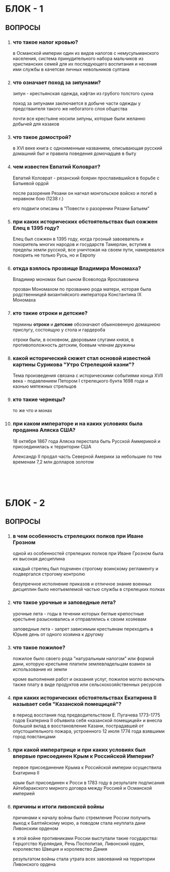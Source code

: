 # БЛОК - 1 

## ВОПРОСЫ 

1. ### что такое налог кровью?

    в Османской империи один из видов налогов с немусульманского населения, система принудительного набора мальчиков из христианских семей для их последующего воспитания и несения ими службы в качетсве личных невольников султана

2. ### что означает поход за зипунами?

    зипун - крестьянская одежда, кафтан из грубого толстого сукна

    поход за зипунами заключается в добыче части одежды у предстваителя такого же небогатого слоя общества

    почти все крестьяне носили зипуны, которые были желанно добычей для казаков

3. ### что такое домострой?

    в XVI веке книга с одноименным названием, описывающая русский домашний быт и правила поведения домочадцев в быту

4. ### чем известен Евпатий Коловрат?

    Евпатий Коловрат - рязанский боярин прославившийся в борьбе с Батыевой ордой

    после разорения Рязани он нагнал монгольское войско и погиб в неравном бою (1238 г.)

    его подвиги описаны в "Повести о разорении Рязани Батыем"

5. ### при каких исторических обстоятельствах был сожжен Елец в 1395 году?

    Елец был сожжен в 1395 году, когда грозный завоеватель и покоритель многих народов и государств Тамерлан, вступив в пределы земли русской, все уничтожая на своем пути, намеревался покорить не только Русь, но и Европу

6. ### откда взялось прозвище Владимира Мономаха?

    Владимир мономах был сыном Всеволода Ярославовича

    прозван Мономахом по прозванию рода матери, которая была родственницей византийского императора Константина IX Мономаха

7. ### кто такие отроки и детские?

    термины **отроки** и **детские** обозначают обыкновенную домашнюю прислугу, состоящую у стола и гардероба

    отроки были, в основном, дворовыми слугами князя, в противоположность детским, боевым членам дружины

8. ### какой исторический сюжет стал основой известной картины Сурикова "Утро Стрелецкой казни"?

    Тема произведения связана с историческими событиями конца XVII века - подавлением Петором I стрелецкого бунта 1698 года и казнью мятежных стрельцов

9. ### кто такие чернецы?

    то же что и монах

10. ### при каком императоре и на каких условиях была проданна Аляска США?

    18 октября 1867 года Аляска перестала быть Русской Аммерикой и присоединилась к территории США

    Александр II продал часть Северной Америки за небольшие по тем временам 7,2 млн долларов золотом

<br><br><br>

# БЛОК - 2 

## ВОПРОСЫ 

1. ### в чем особенность стрелецких полков при Иване Грозном

    одной из особенностей стрелецких полков при Иване Грозном была их высокая дисциплина
    
    каждый стрелец был подчинен строгому воинскому регламенту и подвергался строгому контролю
    
    безупречное исполнение приказов и отличное знание военных дисциплин было неотъемлемой частью службы в стрелецких полках

2. ### что такое урочные и заповедные лета?

    урочные лета - годы в течении которых беглые крепостные крестьяне разыскивались и отправлялись к своим хозяевам

    заповедные лета - запрет зависимым крестьянам переходить в Юрьев день от одного хозяина к другому

3. ### что такое пожилое?

    пожилое было своего рода "натуральным налогом" или формой дани, которую крестьяне платили землевладельцам взамен за использование их земли

    кроме выполнения работ и оказания услуг, пожилое могло включать также плату в виде продуктов или сельскохозяйственных ресурсов

4. ### при каких исторических обстоятельствах Екатирина II называет себя "Казанской помещицей"?

    в период восстания под предводительством Е. Пугачева 1773-1775 годов Екатерина II объявила себя «казанской помещицей» и внесла большой вклад в восстановление Казани, пострадавшей от опустошительного пожара, устроенного 12 июля 1774 года взявшими город повстанцами

5. ### при какой императрице и при каких условиях был впервые присоединен Крым к Российской Империи?

    первое присоединение Крыма к Российской империи осуществила Екатирина II 

    крым был присоединен к Росси в 1783 году в результате подписания Айтебаракского мирного договра между Россией и Османской империей

6. ### причины и итоги ливонской войны

    причинами к началу войны было стремление России получить выход к Балтийскому морю, а поводом стала неуплата дани Ливонским орденом
    
    в этой войне противниками России выступали такие государства: Герцогство Курляндия, Речь Посполитая, Ливонский орден, королевство Швеция и королевство Дания
    
    результатом войны стала утрата всех завоеваний на территории Ливонского ордена


    